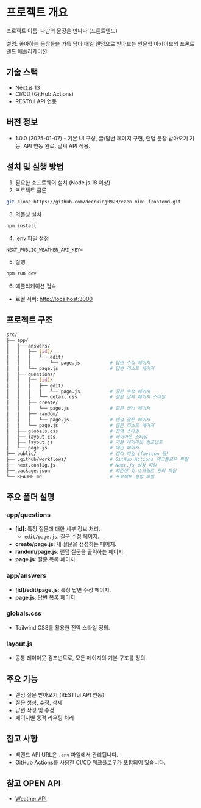 # 프로젝트 개요

프로젝트 이름: 나만의 문장을 만나다 (프론트엔드)

설명: 좋아하는 문장들을 가득 담아 매일 랜덤으로 받아보는 인문학 아카이브의 프론트엔드 애플리케이션.

## 기술 스택

- Next.js 13
- CI/CD (GitHub Actions)
- RESTful API 연동

## 버전 정보

- 1.0.0 (2025-01-07) - 기본 UI 구성, 글/답변 페이지 구현, 랜덤 문장 받아오기 기능, API 연동 완료. 날씨 API 적용.

## 설치 및 실행 방법

1. 필요한 소프트웨어 설치 (Node.js 18 이상)
2. 프로젝트 클론

```bash
git clone https://github.com/deerking0923/ezen-mini-frontend.git
```

3. 의존성 설치

```bash
npm install
```

4. .env 파일 설정

```
NEXT_PUBLIC_WEATHER_API_KEY=
```

5. 실행

```bash
npm run dev

```

6. 애플리케이션 접속
- 로컬 서버: [http://localhost:3000](http://localhost:3000/)


## 프로젝트 구조

```bash
src/
├── app/
│   ├── answers/
│   │   ├── [id]/
│   │   │   └── edit/
│   │   │       └── page.js           # 답변 수정 페이지
│   │   └── page.js                   # 답변 리스트 페이지
│   ├── questions/
│   │   ├── [id]/
│   │   │   ├── edit/
│   │   │   │   └── page.js           # 질문 수정 페이지
│   │   │   └── detail.css            # 질문 상세 페이지 스타일
│   │   ├── create/
│   │   │   └── page.js               # 질문 생성 페이지
│   │   ├── random/
│   │   │   └── page.js               # 랜덤 질문 페이지
│   │   └── page.js                   # 질문 리스트 페이지
│   ├── globals.css                   # 전역 스타일
│   ├── layout.css                    # 레이아웃 스타일
│   ├── layout.js                     # 기본 레이아웃 컴포넌트
│   └── page.js                       # 메인 페이지
├── public/                           # 정적 파일 (favicon 등)
├── .github/workflows/                # GitHub Actions 워크플로우 파일
├── next.config.js                    # Next.js 설정 파일
├── package.json                      # 의존성 및 스크립트 관리 파일                      
└── README.md                         # 프로젝트 설명 파일

```

## 주요 폴더 설명

### **app/questions**

- **[id]**: 특정 질문에 대한 세부 정보 처리.
    - `edit/page.js`: 질문 수정 페이지.
- **create/page.js**: 새 질문을 생성하는 페이지.
- **random/page.js**: 랜덤 질문을 출력하는 페이지.
- **page.js**: 질문 목록 페이지.

### **app/answers**

- **[id]/edit/page.js**: 특정 답변 수정 페이지.
- **page.js**: 답변 목록 페이지.

### **globals.css**

- Tailwind CSS를 활용한 전역 스타일 정의.

### **layout.js**

- 공통 레이아웃 컴포넌트로, 모든 페이지의 기본 구조를 정의.

## 주요 기능

- 랜덤 질문 받아오기 (RESTful API 연동)
- 질문 생성, 수정, 삭제
- 답변 작성 및 수정
- 페이지별 동적 라우팅 처리

## 참고 사항

- 백엔드 API URL은 `.env` 파일에서 관리됩니다.
- GitHub Actions를 사용한 CI/CD 워크플로우가 포함되어 있습니다.

## 참고 OPEN API

- [Weather API](https://www.weatherapi.com/)
